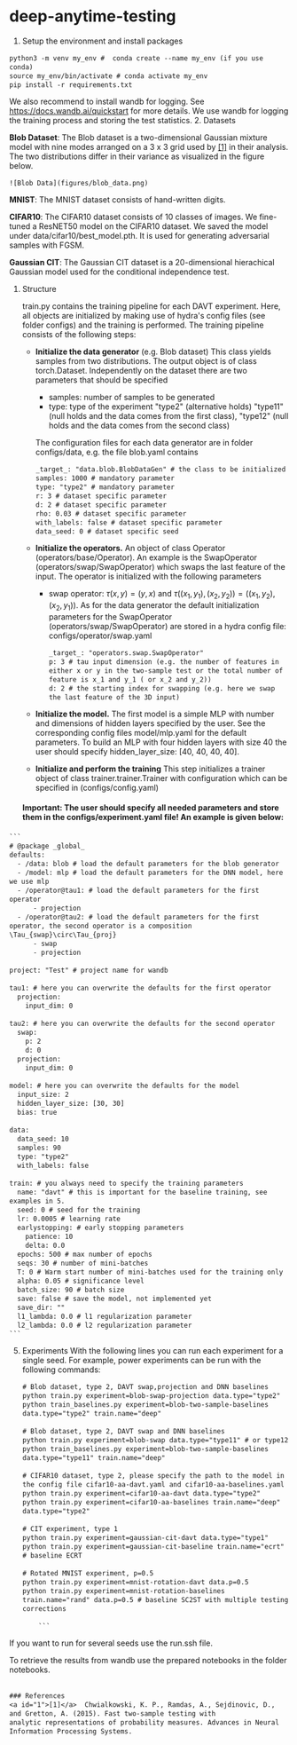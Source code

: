 # deep-anytime-testing

1. Setup the environment and install packages
```
python3 -m venv my_env #  conda create --name my_env (if you use conda)
source my_env/bin/activate # conda activate my_env
pip install -r requirements.txt
```
We also recommend to install wandb for logging. See https://docs.wandb.ai/quickstart for more details. We use wandb for logging the training process and storing the test statistics.
2. Datasets
   
   **Blob Dataset**: The Blob dataset is a two-dimensional Gaussian mixture model with nine modes arranged on a 3 x 3 grid used by [[1]](#1) in their analysis.  The two distributions differ in their variance as visualized in the figure below.

    ![Blob Data](figures/blob_data.png)
    
   **MNIST**: The MNIST dataset consists of hand-written digits.

   **CIFAR10**: The CIFAR10 dataset consists of 10 classes of images. We fine-tuned a ResNET50 model on the CIFAR10 dataset. We saved the model under data/cifar10/best_model.pth. It is used for generating adversarial samples with FGSM.
   
   **Gaussian CIT**: The Gaussian CIT dataset is a 20-dimensional hierachical Gaussian model used for the conditional independence test. 

   1. Structure
   
      train.py contains the training pipeline for each DAVT experiment. Here, all objects are initialized by making use of hydra's config files (see folder configs) and the training is performed. The training pipeline consists of the following steps:
        - **Initialize the data generator** (e.g. Blob dataset) This class yields samples from two distributions. The output object is of class torch.Dataset. Independently on the dataset there are two parameters that should be specified
          - samples: number of samples to be generated
          - type: type of the experiment "type2" (alternative holds) "type11" (null holds and the data comes from the first class), "type12" (null holds and the data comes from the second class)
        
          The configuration files for each data generator are in folder configs/data, e.g. the file blob.yaml contains
          ```
          _target_: "data.blob.BlobDataGen" # the class to be initialized
          samples: 1000 # mandatory parameter
          type: "type2" # mandatory parameter
          r: 3 # dataset specific parameter
          d: 2 # dataset specific parameter
          rho: 0.03 # dataset specific parameter
          with_labels: false # dataset specific parameter
          data_seed: 0 # dataset specific seed
          ``` 
        - **Initialize the operators.** An object of class Operator (operators/base/Operator). An example is the SwapOperator (operators/swap/SwapOperator) which swaps the last feature of the input. The operator is initialized with the following parameters 
          - swap operator: $\tau(x,y) = (y,x)$ and $\tau((x_1,y_1),(x_2, y_2)) = ((x_1,y_2),(x_2, y_1))$. As for the data generator the default initialization parameters for the SwapOperator (operators/swap/SwapOperator) are stored in a hydra config file: configs/operator/swap.yaml
            ```
            _target_: "operators.swap.SwapOperator"
            p: 3 # tau input dimension (e.g. the number of features in either x or y in the two-sample test or the total number of feature is x_1 and y_1 ( or x_2 and y_2))
            d: 2 # the starting index for swapping (e.g. here we swap the last feature of the 3D input) 
            ``` 
        - **Initialize the model.** The first model is a simple MLP with number and dimensions of hidden layers specified by the user. See the corresponding config files model/mlp.yaml for the default parameters. To build an MLP with four hidden layers with size 40 the user should specify hidden_layer_size: [40, 40, 40, 40].

        - **Initialize and perform the training** This step initializes a trainer object of class trainer.trainer.Trainer with configuration which can be specified in (configs/config.yaml)
   
      #### **Important:** The user should specify all needed parameters and store them in the configs/experiment.yaml file! An example is given below:
    ```
    # @package _global_
    defaults:
      - /data: blob # load the default parameters for the blob generator
      - /model: mlp # load the default parameters for the DNN model, here we use mlp
      - /operator@tau1: # load the default parameters for the first operator
          - projection
      - /operator@tau2: # load the default parameters for the first operator, the second operator is a composition \Tau_{swap}\circ\Tau_{proj}
          - swap
          - projection
    
    project: "Test" # project name for wandb
    
    tau1: # here you can overwrite the defaults for the first operator
      projection:
        input_dim: 0
    
    tau2: # here you can overwrite the defaults for the second operator
      swap:
        p: 2
        d: 0
      projection:
        input_dim: 0
    
    model: # here you can overwrite the defaults for the model
      input_size: 2
      hidden_layer_size: [30, 30]
      bias: true
    
    data:
      data_seed: 10
      samples: 90
      type: "type2"
      with_labels: false
    
    train: # you always need to specify the training parameters
      name: "davt" # this is important for the baseline training, see examples in 5.
      seed: 0 # seed for the training
      lr: 0.0005 # learning rate
      earlystopping: # early stopping parameters
        patience: 10
        delta: 0.0
      epochs: 500 # max number of epochs
      seqs: 30 # number of mini-batches
      T: 0 # Warm start number of mini-batches used for the training only
      alpha: 0.05 # significance level
      batch_size: 90 # batch size
      save: false # save the model, not implemented yet
      save_dir: ""
      l1_lambda: 0.0 # l1 regularization parameter
      l2_lambda: 0.0 # l2 regularization parameter
    ```

5. Experiments
With the following lines you can run each experiment for a single seed. For example, power experiments can be run with the following commands:
    ```
   # Blob dataset, type 2, DAVT swap,projection and DNN baselines
    python train.py experiment=blob-swap-projection data.type="type2" 
    python train_baselines.py experiment=blob-two-sample-baselines data.type="type2" train.name="deep"
   
    # Blob dataset, type 2, DAVT swap and DNN baselines
    python train.py experiment=blob-swap data.type="type11" # or type12
    python train_baselines.py experiment=blob-two-sample-baselines data.type="type11" train.name="deep"
   
    # CIFAR10 dataset, type 2, please specify the path to the model in the config file cifar10-aa-davt.yaml and cifar10-aa-baselines.yaml
    python train.py experiment=cifar10-aa-davt data.type="type2" 
    python train.py experiment=cifar10-aa-baselines train.name="deep" data.type="type2" 
   
   # CIT experiment, type 1
   python train.py experiment=gaussian-cit-davt data.type="type1" 
   python train.py experiment=gaussian-cit-baseline train.name="ecrt" # baseline ECRT
   
   # Rotated MNIST experiment, p=0.5
   python train.py experiment=mnist-rotation-davt data.p=0.5
   python train.py experiment=mnist-rotation-baselines train.name="rand" data.p=0.5 # baseline SC2ST with multiple testing corrections

        ```
If you want to run for several seeds use the run.ssh file.

To retrieve the results from wandb use the prepared notebooks in the folder notebooks.
```

### References
<a id="1">[1]</a>  Chwialkowski, K. P., Ramdas, A., Sejdinovic, D., and Gretton, A. (2015). Fast two-sample testing with
analytic representations of probability measures. Advances in Neural Information Processing Systems.


